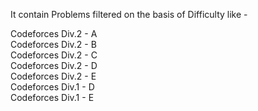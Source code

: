 It contain Problems filtered on the basis of Difficulty like -

Codeforces Div.2 - A <br/>
Codeforces Div.2 - B <br/>
Codeforces Div.2 - C <br/>
Codeforces Div.2 - D <br/>
Codeforces Div.2 - E <br/>
Codeforces Div.1 - D <br/>
Codeforces Div.1 - E

